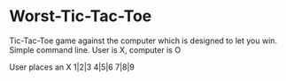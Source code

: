 # Worst-Tic-Tac-Toe

Tic-Tac-Toe game against the computer which is designed to let you win.
Simple command line. User is X, computer is O

User places an X
1|2|3
4|5|6
7|8|9
